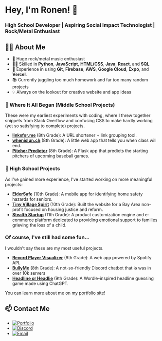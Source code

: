 # Hey, I'm Ronen! 👋
### High School Developer | Aspiring Social Impact Technologist | Rock/Metal Enthusiast

## 👨‍💻 About Me
- 🎸 Huge rock/metal music enthusiast  
- 🧑‍💻 Skilled in **Python**, **JavaScript**, **HTML/CSS**, **Java**, **React**, and **SQL**
- 🧠 Experience in using **Git**, **Firebase**, **AWS**, **Google Cloud**, **Expo**, and **Vercel**.
- 📚 Currently juggling too much homework and far too many random projects
- 💡 Always on the lookout for creative website and app ideas

### 🔹 **Where It All Began (Middle School Projects)**  
These were my earliest experiments with coding, where I threw together snippets from Stack Overflow and confusing CSS to make hardly working (yet so satisfying to complete) projects.
- **[linksfor.me](https://lfm.ronenjain.com)** (8th Grade): A URL shortener + link grouping tool.
- **[whenislun.ch](https://school.ronenjain.com)** (8th Grade): A little web app that tells you when class will end.
- **[Pitcher Predictor](https://pitcher.ronenjain.com)** (8th Grade): A Flask app that predicts the starting pitchers of upcoming baseball games.

### 🔹 **High School Projects**  
As I've gained more experience, I've started working on more meaningful projects:
- **[ElderSafe](https://eldersafe.ronenjain.com)** (10th Grade): A mobile app for identifying home safety hazards for seniors.  
- **[Tiny Village Spirit](https://tinyvillagespirit.org)** (10th Grade): Built the website for a Bay Area non-profit focused on housing justice and reform.  
- **[Stealth Startup](#)** (11th Grade): A product customization engine and e-commerce platform dedicated to providing emotional support to families grieving the loss of a child.

### **Of course, I've still had some fun...** 
I wouldn't say these are my most useful projects.
- **[Record Player Visualizer](https://vinyl.ronenjain.com)** (9th Grade): A web app powered by Spotify API.
- **[BullyMe](https://bullyme.ronenjain.com)** (8th Grade): A not-so-friendly Discord chatbot that ~~is~~ was in over 10k servers
- **[Headline or Headlie](https://aiheadlines.web.app)** (9th Grade): A Wordle-inspired headline guessing game made using ChatGPT.

You can learn more about me on my [portfolio site](https://ronenjain.com)!

## 📫 Contact Me

- [![Portfolio](https://img.shields.io/badge/Portfolio-ronenjain.com-blue)](https://ronenjain.com)  
- [![Discord](https://img.shields.io/badge/Discord-bob.brown-blue?logo=discord&logoColor=white)](https://discord.com/users/893939197537288265)  
- [![Email](https://img.shields.io/badge/Email-mail%20me%20here-red?logo=gmail&logoColor=white)](mailto:ronen@ronenjain.com)
